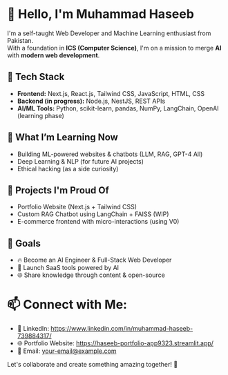 # 👋 Hello, I'm Muhammad Haseeb

I'm a self-taught Web Developer and Machine Learning enthusiast from Pakistan.  
With a foundation in **ICS (Computer Science)**, I'm on a mission to merge **AI** with **modern web development**.

## 🔧 Tech Stack
- **Frontend:** Next.js, React.js, Tailwind CSS, JavaScript, HTML, CSS  
- **Backend (in progress):** Node.js, NestJS, REST APIs  
- **AI/ML Tools:** Python, scikit-learn, pandas, NumPy, LangChain, OpenAI (learning phase)

## 🧠 What I’m Learning Now
- Building ML-powered websites & chatbots (LLM, RAG, GPT-4 All)
- Deep Learning & NLP (for future AI projects)
- Ethical hacking (as a side curiosity)

## 🌟 Projects I'm Proud Of
- Portfolio Website (Next.js + Tailwind CSS)
- Custom RAG Chatbot using LangChain + FAISS (WIP)
- E-commerce frontend with micro-interactions (using V0)

## 🎯 Goals
- 🔥 Become an AI Engineer & Full-Stack Web Developer  
- 🚀 Launch SaaS tools powered by AI  
- 🌐 Share knowledge through content & open-source


# 📫 Connect with Me:

- 💼 LinkedIn: https://www.linkedin.com/in/muhammad-haseeb-739884317/
- 🌐 Portfolio Website: https://haseeb-portfolio-app9323.streamlit.app/
- 📧 Email: [your-email@example.com](muhammadhaseeb9323@gmail.com)

Let's collaborate and create something amazing together! 🚀

